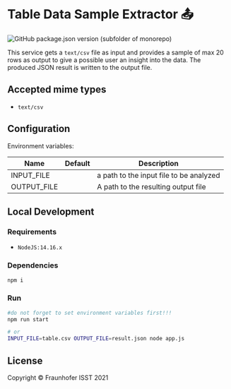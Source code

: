 # Table Data Sample Extractor 📤

![GitHub package.json version (subfolder of monorepo)](https://img.shields.io/github/package-json/v/FraunhoferISST/diva?color=green&filename=faas%2Ftable-data-sample-extractor%2Fpackage.json)

This service gets a `text/csv` file as input and provides a sample of max 20 rows as output to give a possible user an insight into the data. The produced JSON result is written to the output file.

## Accepted mime types

+ `text/csv`

## Configuration

Environment variables:

| Name | Default | Description |
| --- | --- | --- |
| INPUT_FILE | | a path to the input file to be analyzed |
| OUTPUT_FILE | | A path to the resulting output file |

## Local Development

### Requirements

+ `NodeJS:14.16.x`

### Dependencies

```sh
npm i
```

### Run

```sh
#do not forget to set environment variables first!!!
npm run start

# or
INPUT_FILE=table.csv OUTPUT_FILE=result.json node app.js
```

## License

Copyright © Fraunhofer ISST 2021
